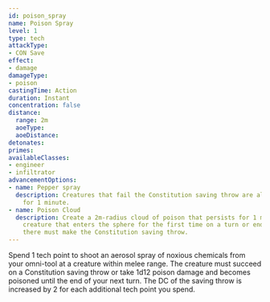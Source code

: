 ```yaml
---
id: poison_spray
name: Poison Spray
level: 1
type: tech
attackType:
- CON Save
effect:
- damage
damageType:
- poison
castingTime: Action
duration: Instant
concentration: false
distance:
  range: 2m
  aoeType: 
  aoeDistance: 
detonates: 
primes: 
availableClasses:
- engineer
- infiltrator
advancementOptions:
- name: Pepper spray
  description: Creatures that fail the Constitution saving throw are also blinded
    for 1 minute.
- name: Poison Cloud
  description: Create a 2m-radius cloud of poison that persists for 1 minute. Each
    creature that enters the sphere for the first time on a turn or ends its turn
    there must make the Constitution saving throw.
---
```

Spend 1 tech point to shoot an aerosol spray of noxious chemicals from your omni-tool at a creature within melee range. The creature must succeed on a Constitution saving throw or take 1d12 poison damage and becomes poisoned until the end of your next turn. The DC of the saving throw is increased by 2 for each additional tech point you spend.